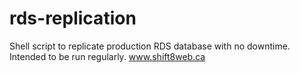 # rds-replication
Shell script to replicate production RDS database with no downtime. Intended to be run regularly. www.shift8web.ca
